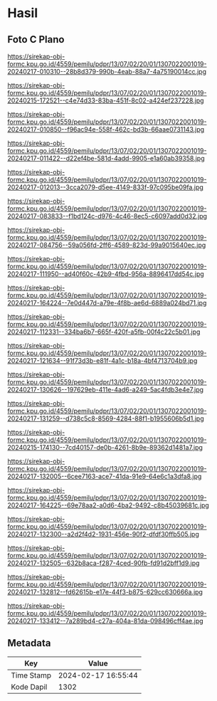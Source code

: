 # Hasil

## Foto C Plano

https://sirekap-obj-formc.kpu.go.id/4559/pemilu/pdpr/13/07/02/20/01/1307022001019-20240217-010310--28b8d379-990b-4eab-88a7-4a75190014cc.jpg

https://sirekap-obj-formc.kpu.go.id/4559/pemilu/pdpr/13/07/02/20/01/1307022001019-20240215-172521--c4e74d33-83ba-451f-8c02-a424ef237228.jpg

https://sirekap-obj-formc.kpu.go.id/4559/pemilu/pdpr/13/07/02/20/01/1307022001019-20240217-010850--f96ac94e-558f-462c-bd3b-66aae0731143.jpg

https://sirekap-obj-formc.kpu.go.id/4559/pemilu/pdpr/13/07/02/20/01/1307022001019-20240217-011422--d22ef4be-581d-4add-9905-e1a60ab39358.jpg

https://sirekap-obj-formc.kpu.go.id/4559/pemilu/pdpr/13/07/02/20/01/1307022001019-20240217-012013--3cca2079-d5ee-4149-833f-97c095be09fa.jpg

https://sirekap-obj-formc.kpu.go.id/4559/pemilu/pdpr/13/07/02/20/01/1307022001019-20240217-083833--f1bd124c-d976-4c46-8ec5-c6097add0d32.jpg

https://sirekap-obj-formc.kpu.go.id/4559/pemilu/pdpr/13/07/02/20/01/1307022001019-20240217-084756--59a056fd-2ff6-4589-823d-99a9015640ec.jpg

https://sirekap-obj-formc.kpu.go.id/4559/pemilu/pdpr/13/07/02/20/01/1307022001019-20240217-111950--ad40f60c-42b9-4fbd-956a-8896417dd54c.jpg

https://sirekap-obj-formc.kpu.go.id/4559/pemilu/pdpr/13/07/02/20/01/1307022001019-20240217-164224--7e0d447d-a79e-4f8b-ae6d-6889a024bd71.jpg

https://sirekap-obj-formc.kpu.go.id/4559/pemilu/pdpr/13/07/02/20/01/1307022001019-20240217-112331--334ba6b7-665f-420f-a5fb-00f4c22c5b01.jpg

https://sirekap-obj-formc.kpu.go.id/4559/pemilu/pdpr/13/07/02/20/01/1307022001019-20240217-121634--91f73d3b-e81f-4a1c-b18a-4bf4713704b9.jpg

https://sirekap-obj-formc.kpu.go.id/4559/pemilu/pdpr/13/07/02/20/01/1307022001019-20240217-130626--197629eb-411e-4ad6-a249-5ac4fdb3e4e7.jpg

https://sirekap-obj-formc.kpu.go.id/4559/pemilu/pdpr/13/07/02/20/01/1307022001019-20240217-131259--d738c5c8-8569-4284-88f1-b1955606b5d1.jpg

https://sirekap-obj-formc.kpu.go.id/4559/pemilu/pdpr/13/07/02/20/01/1307022001019-20240215-174130--7cd40157-de0b-4261-8b9e-89362d1481a7.jpg

https://sirekap-obj-formc.kpu.go.id/4559/pemilu/pdpr/13/07/02/20/01/1307022001019-20240217-132005--6cee7163-ace7-41da-91e9-64e6c1a3dfa8.jpg

https://sirekap-obj-formc.kpu.go.id/4559/pemilu/pdpr/13/07/02/20/01/1307022001019-20240217-164225--69e78aa2-a0d6-4ba2-9492-c8b45039681c.jpg

https://sirekap-obj-formc.kpu.go.id/4559/pemilu/pdpr/13/07/02/20/01/1307022001019-20240217-132300--a2d2f4d2-1931-456e-90f2-dfdf30ffb505.jpg

https://sirekap-obj-formc.kpu.go.id/4559/pemilu/pdpr/13/07/02/20/01/1307022001019-20240217-132505--632b8aca-f287-4ced-90fb-fd91d2bff1d9.jpg

https://sirekap-obj-formc.kpu.go.id/4559/pemilu/pdpr/13/07/02/20/01/1307022001019-20240217-132812--fd62615b-e17e-44f3-b875-629cc630666a.jpg

https://sirekap-obj-formc.kpu.go.id/4559/pemilu/pdpr/13/07/02/20/01/1307022001019-20240217-133412--7a289bd4-c27a-404a-81da-098496cff4ae.jpg


## Metadata

| Key        | Value               |
| ---------- | ------------------- |
| Time Stamp | 2024-02-17 16:55:44 |
| Kode Dapil | 1302                |



